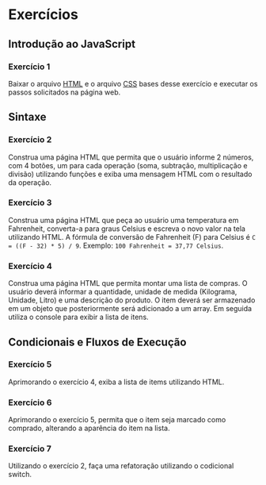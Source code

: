 <h1>Exercícios</h1>

<h2>Introdução ao JavaScript</h2>

<h3>Exercício 1</h3>
<p>Baixar o arquivo <a href="https://raw.githubusercontent.com/woodyalan/javascript/master/exercicios/exercicio1.html" target="_blank">HTML</a> e o arquivo <a href="https://raw.githubusercontent.com/woodyalan/javascript/master/css/style.css" target="_blank">CSS</a> bases desse exercício e executar os passos solicitados na página web.</p>

<h2>Sintaxe</h2>

<h3>Exercício 2</h3>
<p>Construa uma página HTML que permita que o usuário informe 2 números, com 4 botões, um para cada operação (soma, subtração, multiplicação e divisão) utilizando funções e exiba uma mensagem HTML com o resultado da operação.</p>

<h3>Exercício 3</h3>
<p>Construa uma página HTML que peça ao usuário uma temperatura em Fahrenheit, converta-a para graus Celsius e escreva o novo valor na tela utilizando HTML. A fórmula de conversão de Fahrenheit (F) para Celsius é <code>C = ((F - 32) * 5) / 9</code>. Exemplo: <code>100 Fahrenheit = 37,77 Celsius</code>.</p>

<h3>Exercício 4</h3>
<p>Construa uma página HTML que permita montar uma lista de compras. O usuário deverá informar a quantidade, unidade de medida (Kilograma, Unidade, Litro) e uma descrição do produto. O item deverá ser armazenado em um objeto que posteriormente será adicionado a um array. Em seguida utiliza o console para exibir a lista de itens.</p>

<h2>Condicionais e Fluxos de Execução</h2>

<h3>Exercício 5</h3>
<p>Aprimorando o exercício 4, exiba a lista de items utilizando HTML.</p>

<h3>Exercício 6</h3>
<p>Aprimorando o exercício 5, permita que o item seja marcado como comprado, alterando a aparência do item na lista.</p>

<h3>Exercício 7</h3>
<p>Utilizando o exercício 2, faça uma refatoração utilizando o codicional switch.</p>
